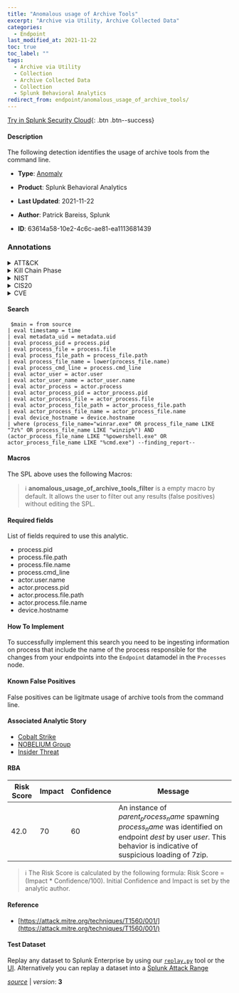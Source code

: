 ```yaml
---
title: "Anomalous usage of Archive Tools"
excerpt: "Archive via Utility, Archive Collected Data"
categories:
  - Endpoint
last_modified_at: 2021-11-22
toc: true
toc_label: ""
tags:
  - Archive via Utility
  - Collection
  - Archive Collected Data
  - Collection
  - Splunk Behavioral Analytics
redirect_from: endpoint/anomalous_usage_of_archive_tools/
---
```




[Try in Splunk Security Cloud](https://www.splunk.com/en_us/cyber-security.html){: .btn .btn--success}

#### Description

The following detection identifies the usage of archive tools from the command line.

- **Type**: [Anomaly](https://github.com/splunk/security_content/wiki/Detection-Analytic-Types)
- **Product**: Splunk Behavioral Analytics

- **Last Updated**: 2021-11-22
- **Author**: Patrick Bareiss, Splunk
- **ID**: 63614a58-10e2-4c6c-ae81-ea1113681439

### Annotations
<details>
  <summary>ATT&CK</summary>

<div markdown="1">

#### [ATT&CK](https://attack.mitre.org/)

| ID          | Technique   | Tactic         |
| ----------- | ----------- |--------------- |
| [T1560.001](https://attack.mitre.org/techniques/T1560/001/) | Archive via Utility | Collection |

| [T1560](https://attack.mitre.org/techniques/T1560/) | Archive Collected Data | Collection |

</div>
</details>


<details>
  <summary>Kill Chain Phase</summary>

<div markdown="1">

* Exploitation


</div>
</details>


<details>
  <summary>NIST</summary>

<div markdown="1">

* DE.AE



</div>
</details>

<details>
  <summary>CIS20</summary>

<div markdown="1">

* CIS 10



</div>
</details>

<details>
  <summary>CVE</summary>

<div markdown="1">


</div>
</details>


#### Search

```
 $main = from source  
| eval timestamp = time  
| eval metadata_uid = metadata.uid  
| eval process_pid = process.pid 
| eval process_file = process.file 
| eval process_file_path = process_file.path 
| eval process_file_name = lower(process_file.name) 
| eval process_cmd_line = process.cmd_line 
| eval actor_user = actor.user 
| eval actor_user_name = actor_user.name 
| eval actor_process = actor.process 
| eval actor_process_pid = actor_process.pid 
| eval actor_process_file = actor_process.file 
| eval actor_process_file_path = actor_process_file.path 
| eval actor_process_file_name = actor_process_file.name 
| eval device_hostname = device.hostname 
| where (process_file_name="winrar.exe" OR process_file_name LIKE "7z%" OR process_file_name LIKE "winzip%") AND (actor_process_file_name LIKE "%powershell.exe" OR actor_process_file_name LIKE "%cmd.exe") --finding_report--
```

#### Macros
The SPL above uses the following Macros:

> :information_source:
> **anomalous_usage_of_archive_tools_filter** is a empty macro by default. It allows the user to filter out any results (false positives) without editing the SPL.



#### Required fields
List of fields required to use this analytic.
* process.pid
* process.file.path
* process.file.name
* process.cmd_line
* actor.user.name
* actor.process.pid
* actor.process.file.path
* actor.process.file.name
* device.hostname



#### How To Implement
To successfully implement this search you need to be ingesting information on process that include the name of the process responsible for the changes from your endpoints into the `Endpoint` datamodel in the `Processes` node.
#### Known False Positives
False positives can be ligitmate usage of archive tools from the command line.

#### Associated Analytic Story
* [Cobalt Strike](/stories/cobalt_strike)
* [NOBELIUM Group](/stories/nobelium_group)
* [Insider Threat](/stories/insider_threat)




#### RBA

| Risk Score  | Impact      | Confidence   | Message      |
| ----------- | ----------- |--------------|--------------|
| 42.0 | 70 | 60 | An instance of $parent_process_name$ spawning $process_name$ was identified on endpoint $dest$ by user $user$. This behavior is indicative of suspicious loading of 7zip. |


> :information_source:
> The Risk Score is calculated by the following formula: Risk Score = (Impact * Confidence/100). Initial Confidence and Impact is set by the analytic author.


#### Reference

* [https://attack.mitre.org/techniques/T1560/001/](https://attack.mitre.org/techniques/T1560/001/)



#### Test Dataset
Replay any dataset to Splunk Enterprise by using our [`replay.py`](https://github.com/splunk/attack_data#using-replaypy) tool or the [UI](https://github.com/splunk/attack_data#using-ui).
Alternatively you can replay a dataset into a [Splunk Attack Range](https://github.com/splunk/attack_range#replay-dumps-into-attack-range-splunk-server)




[*source*](https://github.com/splunk/security_content/tree/develop/detections/endpoint/anomalous_usage_of_archive_tools.yml) \| *version*: **3**